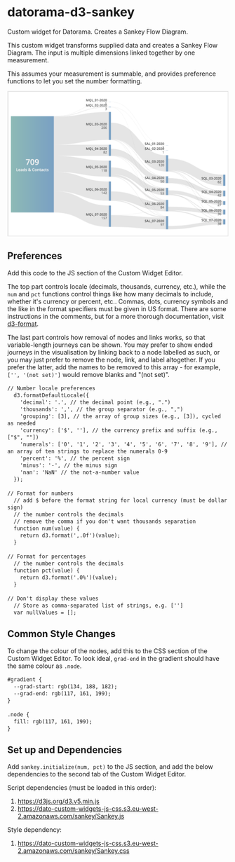 # datorama-d3-sankey
Custom widget for Datorama. Creates a Sankey Flow Diagram.

This custom widget transforms supplied data and creates a Sankey Flow Diagram. The input is multiple dimensions linked together by one measurement.

This assumes your measurement is summable, and provides preference functions to let you set the number formatting.

![Preview image](image.png)

## Preferences
Add this code to the JS section of the Custom Widget Editor.

The top part controls locale (decimals, thousands, currency, etc.), while the `num` and `pct` functions control things like how many decimals to include, whether it's currency or percent, etc.. Commas, dots, currency symbols and the like in the format specifiers must be given in US format. There are some instructions in the comments, but for a more thorough documentation, visit [d3-format](https://github.com/d3/d3-format).

The last part controls how removal of nodes and links works, so that variable-length journeys can be shown. You may prefer to show ended journeys in the visualisation by linking back to a node labelled as such, or you may just prefer to remove the node, link, and label altogether. If you prefer the latter, add the names to be removed to this array - for example, `['', '(not set)']` would remove blanks and "(not set)".
```
// Number locale preferences
  d3.formatDefaultLocale({
    'decimal': '.', // the decimal point (e.g., ".")
    'thousands': ',', // the group separator (e.g., ",")
    'grouping': [3], // the array of group sizes (e.g., [3]), cycled as needed
    'currency': ['$', ''], // the currency prefix and suffix (e.g., ["$", ""])
    'numerals': ['0', '1', '2', '3', '4', '5', '6', '7', '8', '9'], // an array of ten strings to replace the numerals 0-9
    'percent': '%', // the percent sign
    'minus': '-', // the minus sign
    'nan': 'NaN' // the not-a-number value
  });

// Format for numbers
  // add $ before the format string for local currency (must be dollar sign)
  // the number controls the decimals
  // remove the comma if you don't want thousands separation
  function num(value) {
    return d3.format(',.0f')(value);
  }

// Format for percentages
  // the number controls the decimals
  function pct(value) {
    return d3.format('.0%')(value);
  }

// Don't display these values
  // Store as comma-separated list of strings, e.g. ['']
  var nullValues = [];
```

## Common Style Changes
To change the colour of the nodes, add this to the CSS section of the Custom Widget Editor. To look ideal, `grad-end` in the gradient should have the same colour as `.node`.
```
#gradient {
  --grad-start: rgb(134, 188, 182);
  --grad-end: rgb(117, 161, 199);
}

.node {
  fill: rgb(117, 161, 199);
}
```

## Set up and Dependencies
Add `sankey.initialize(num, pct)` to the JS section, and add the below dependencies to the second tab of the Custom Widget Editor.

Script dependencies (must be loaded in this order):
1. https://d3js.org/d3.v5.min.js
2. https://dato-custom-widgets-js-css.s3.eu-west-2.amazonaws.com/sankey/Sankey.js

Style dependency:
1. https://dato-custom-widgets-js-css.s3.eu-west-2.amazonaws.com/sankey/Sankey.css
